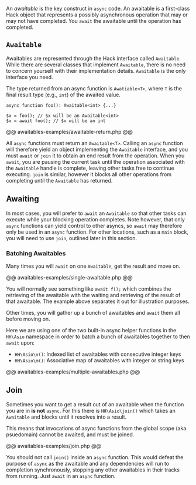 An *awaitable* is the key construct in `async` code. An awaitable is a first-class Hack object that represents a possibly asynchronous operation that may or may not have completed. You `await` the awaitable until the operation has completed. 

## `Awaitable`

Awaitables are represented through the Hack interface called `Awaitable`. While there are several classes that implement `Awaitable`, there is no need to concern yourself with their implementation details. `Awaitable` is the only interface you need. 

The type returned from an async function is `Awatiable<T>`, where `T` is the final result type (e.g., `int`) of the awaited value.

```
async function foo(): Awaitable<int> {...}

$x = foo(); // $x will be an Awaitable<int>
$x = await foo(); // $x will be an int
```

@@ awaitables-examples/awaitable-return.php @@

All `async` functions must return an `Awaitable<T>`. Calling an `async` function will therefore yield an object implementing the `Awaitable` interface, and you must `await` or `join` it to obtain an end result from the operation. When you `await`, you are pausing the current task until the operation associated with the `Awaitable` handle is complete, leaving other tasks free to continue executing. `join` is similar, however it blocks all other operations from completing until the `Awaitable` has returned.

## Awaiting

In most cases, you will prefer to `await` an `Awaitable` so that other tasks can execute while your blocking operation completes.  Note however, that only `async` functions can yield control to other asyncs, so `await` may therefore only be used in an `async` function.  For other locations, such as a `main` block, you will need to use `join`, outlined later in this section.

### Batching Awaitables

Many times you will `await` on one `Awaitable`, get the result and move on. 

@@ awaitables-examples/single-awaitable.php @@

You will normally see something like `await f();` which combines the retrieving of the awaitable with the waiting and retrieving of the result of that awaitable. The example above separates it out for illustration purposes.

Other times, you will gather up a bunch of awaitables and `await` them all before moving on.

Here we are using one of the two built-in async helper functions in the `HH\Asio` namespace in order to batch a bunch of awaitables together to then `await` upon:

* `HH\Asio\v()`: Indexed list of awaitables with consecutive integer keys
* `HH\Asio\m()`: Associative map of awaitables with integer or string keys

@@ awaitables-examples/multiple-awaitables.php @@

## Join

Sometimes you want to get a result out of an awaitable when the function you are in **is not** `async`. For this there is `HH\Asio\join()` which takes an `Awaitable` and blocks until it resolves into a result.

This means that invocations of async functions from the global scope (aka psuedomain) cannot be awaited, and must be joined.

@@ awaitables-examples/join.php @@

You should not call `join()` inside an `async` function. This would defeat the purpose of `async` as the awaitable and any dependencies will run to completion synchronously, stopping any other awaitables in their tracks from running. Just `await` in an `async` function.
